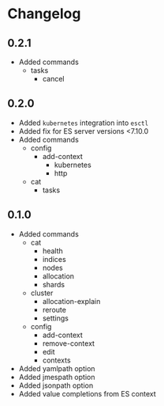 # Changelog

## 0.2.1

- Added commands
  - tasks
    - cancel

## 0.2.0

- Added `kubernetes` integration into `esctl`
- Added fix for ES server versions <7.10.0
- Added commands
  - config
    - add-context
      - kubernetes
      - http
  - cat
    - tasks

## 0.1.0

- Added commands
  - cat
    - health
    - indices
    - nodes
    - allocation
    - shards
  - cluster
    - allocation-explain
    - reroute
    - settings
  - config
    - add-context
    - remove-context
    - edit
    - contexts
- Added yamlpath option
- Added jmespath option
- Added jsonpath option
- Added value completions from ES context
